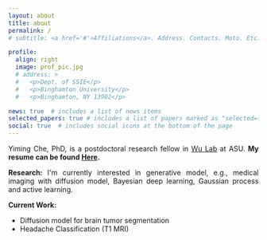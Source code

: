 ```yaml
---
layout: about
title: about
permalink: /
# subtitle: <a href='#'>Affiliations</a>. Address. Contacts. Moto. Etc.

profile:
  align: right
  image: prof_pic.jpg
  # address: >
  #   <p>Dept. of SSIE</p>
  #   <p>Binghamton University</p>
  #   <p>Binghamton, NY 13902</p>

news: true  # includes a list of news items
selected_papers: true # includes a list of papers marked as "selected={true}"
social: true  # includes social icons at the bottom of the page
---
```


<p style="text-align: justify;"> Yiming Che, PhD, is a postdoctoral research fellow in  <a href="https://labs.engineering.asu.edu/wulab/">Wu Lab</a> at ASU. <strong>My resume can be found <a href='assets/Resume_Latex/Resume.pdf'>Here</a>.</strong>

<p style="text-align: justify;"> <strong>Research: </strong> I'm currently interested in generative model, e.g., medical imaging with diffusion model, Bayesian deep learning, Gaussian process and active learning. 

<p style="text-align: justify;"> <strong>Current Work: </strong>
<ul>
<li> Diffusion model for brain tumor segmentation</li>
<li> Headache Classification (T1 MRI)</li>
</ul>

<!-- <p style="text-align: justify;"> <strong>I'm actively seeking opportunities as Machine Learning (Research) Engineer.</strong> -->
